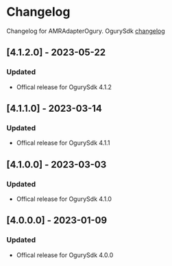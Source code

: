 # Changelog

Changelog for AMRAdapterOgury. 
OgurySdk [changelog](https://ogury-ltd.gitbook.io/release-notes/ios/ogury-sdk)

## [4.1.2.0] - 2023-05-22
### Updated
- Offical release for OgurySdk 4.1.2

## [4.1.1.0] - 2023-03-14
### Updated
- Offical release for OgurySdk 4.1.1

## [4.1.0.0] - 2023-03-03
### Updated
- Offical release for OgurySdk 4.1.0

## [4.0.0.0] - 2023-01-09
### Updated
- Offical release for OgurySdk 4.0.0
